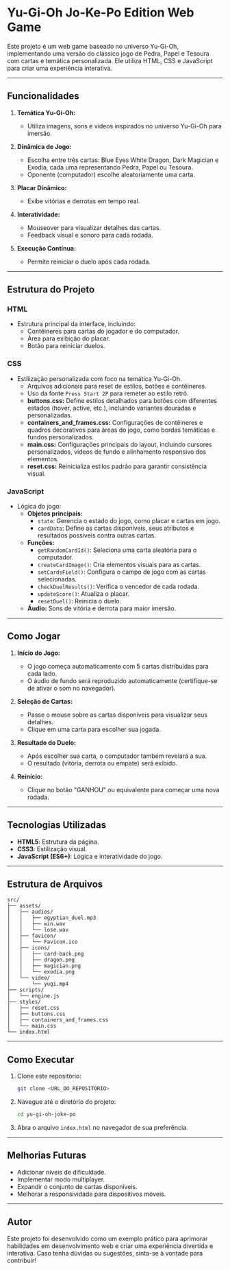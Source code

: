 # Yu-Gi-Oh Jo-Ke-Po Edition Web Game

Este projeto é um web game baseado no universo Yu-Gi-Oh, implementando uma versão do clássico jogo de Pedra, Papel e Tesoura com cartas e temática personalizada. Ele utiliza HTML, CSS e JavaScript para criar uma experiência interativa.

---

## Funcionalidades

1. **Temática Yu-Gi-Oh:**
   - Utiliza imagens, sons e vídeos inspirados no universo Yu-Gi-Oh para imersão.

2. **Dinâmica de Jogo:**
   - Escolha entre três cartas: Blue Eyes White Dragon, Dark Magician e Exodia, cada uma representando Pedra, Papel ou Tesoura.
   - Oponente (computador) escolhe aleatoriamente uma carta.

3. **Placar Dinâmico:**
   - Exibe vitórias e derrotas em tempo real.

4. **Interatividade:**
   - Mouseover para visualizar detalhes das cartas.
   - Feedback visual e sonoro para cada rodada.

5. **Execução Contínua:**
   - Permite reiniciar o duelo após cada rodada.

---

## Estrutura do Projeto

### **HTML**

- Estrutura principal da interface, incluindo:
  - Contêineres para cartas do jogador e do computador.
  - Área para exibição do placar.
  - Botão para reiniciar duelos.

### **CSS**

- Estilização personalizada com foco na temática Yu-Gi-Oh.
  - Arquivos adicionais para reset de estilos, botões e contêineres.
  - Uso da fonte `Press Start 2P` para remeter ao estilo retrô.
  - **buttons.css:** Define estilos detalhados para botões com diferentes estados (hover, active, etc.), incluindo variantes douradas e personalizadas.
  - **containers_and_frames.css:** Configurações de contêineres e quadros decorativos para áreas do jogo, como bordas temáticas e fundos personalizados.
  - **main.css:** Configurações principais do layout, incluindo cursores personalizados, vídeos de fundo e alinhamento responsivo dos elementos.
  - **reset.css:** Reinicializa estilos padrão para garantir consistência visual.

### **JavaScript**

- Lógica do jogo:
  - **Objetos principais:**
    - `state`: Gerencia o estado do jogo, como placar e cartas em jogo.
    - `cardData`: Define as cartas disponíveis, seus atributos e resultados possíveis contra outras cartas.
  - **Funções:**
    - `getRandomCardId()`: Seleciona uma carta aleatória para o computador.
    - `createCardImage()`: Cria elementos visuais para as cartas.
    - `setCardsField()`: Configura o campo de jogo com as cartas selecionadas.
    - `checkDuelResults()`: Verifica o vencedor de cada rodada.
    - `updateScore()`: Atualiza o placar.
    - `resetDuel()`: Reinicia o duelo.
  - **Áudio:** Sons de vitória e derrota para maior imersão.

---

## Como Jogar

1. **Início do Jogo:**
   - O jogo começa automaticamente com 5 cartas distribuídas para cada lado.
   - O áudio de fundo será reproduzido automaticamente (certifique-se de ativar o som no navegador).

2. **Seleção de Cartas:**
   - Passe o mouse sobre as cartas disponíveis para visualizar seus detalhes.
   - Clique em uma carta para escolher sua jogada.

3. **Resultado do Duelo:**
   - Após escolher sua carta, o computador também revelará a sua.
   - O resultado (vitória, derrota ou empate) será exibido.

4. **Reinício:**
   - Clique no botão "GANHOU" ou equivalente para começar uma nova rodada.

---

## Tecnologias Utilizadas

- **HTML5**: Estrutura da página.
- **CSS3**: Estilização visual.
- **JavaScript (ES6+)**: Lógica e interatividade do jogo.

---

## Estrutura de Arquivos

```plaintext
src/
├── assets/
│   ├── audios/
│   │   ├── egyptian_duel.mp3
│   │   ├── win.wav
│   │   └── lose.wav
│   ├── favicon/
│   │   └── Favicon.ico
│   ├── icons/
│   │   ├── card-back.png
│   │   ├── dragon.png
│   │   ├── magician.png
│   │   └── exodia.png
│   └── video/
│       └── yugi.mp4
├── scripts/
│   └── engine.js
├── styles/
│   ├── reset.css
│   ├── buttons.css
│   ├── containers_and_frames.css
│   └── main.css
└── index.html
```

---

## Como Executar

1. Clone este repositório:

   ```bash
   git clone <URL_DO_REPOSITORIO>
   ```

2. Navegue até o diretório do projeto:

   ```bash
   cd yu-gi-oh-joke-po
   ```

3. Abra o arquivo `index.html` no navegador de sua preferência.

---

## Melhorias Futuras

- Adicionar níveis de dificuldade.
- Implementar modo multiplayer.
- Expandir o conjunto de cartas disponíveis.
- Melhorar a responsividade para dispositivos móveis.

---

## Autor

Este projeto foi desenvolvido como um exemplo prático para aprimorar habilidades em desenvolvimento web e criar uma experiência divertida e interativa. Caso tenha dúvidas ou sugestões, sinta-se à vontade para contribuir!

